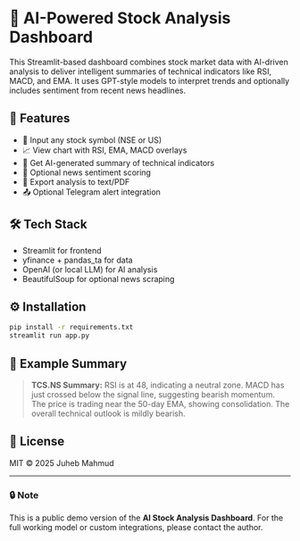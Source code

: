 # 🤖 AI-Powered Stock Analysis Dashboard

This Streamlit-based dashboard combines stock market data with AI-driven analysis to deliver intelligent summaries of technical indicators like RSI, MACD, and EMA. It uses GPT-style models to interpret trends and optionally includes sentiment from recent news headlines.

## 🚀 Features
- 🔎 Input any stock symbol (NSE or US)
- 📈 View chart with RSI, EMA, MACD overlays
- 🧠 Get AI-generated summary of technical indicators
- 📰 Optional news sentiment scoring
- 🧾 Export analysis to text/PDF
- 📤 Optional Telegram alert integration

## 🛠️ Tech Stack
- Streamlit for frontend
- yfinance + pandas_ta for data
- OpenAI (or local LLM) for AI analysis
- BeautifulSoup for optional news scraping

## ⚙️ Installation

```bash
pip install -r requirements.txt
streamlit run app.py
```

## 🧪 Example Summary

> **TCS.NS Summary:** RSI is at 48, indicating a neutral zone. MACD has just crossed below the signal line, suggesting bearish momentum. The price is trading near the 50-day EMA, showing consolidation. The overall technical outlook is mildly bearish.

## 📄 License
MIT © 2025 Juheb Mahmud


---
### 🔒 Note
This is a public demo version of the **AI Stock Analysis Dashboard**.
For the full working model or custom integrations, please contact the author.
